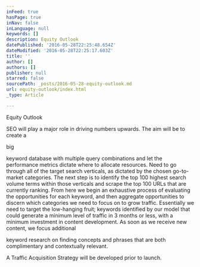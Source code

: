 ```yaml
---
inFeed: true
hasPage: true
inNav: false
inLanguage: null
keywords: []
description: Equity Outlook
datePublished: '2016-05-28T22:25:48.654Z'
dateModified: '2016-05-28T22:25:17.603Z'
title: ''
author: []
authors: []
publisher: null
starred: false
sourcePath: _posts/2016-05-28-equity-outlook.md
url: equity-outlook/index.html
_type: Article

---
```

Equity Outlook

SEO will play a major role in driving numbers upwards. The aim will be to create a

big 

keyword database with multiple query combinations and let the performance metrics dictate where to allocate resources. Need to go through all of the target search verticals, as dictated by the chosen go-to-market categories. The next step is to identify the top 100 highest search volume terms within those verticals and scrape the top 100 URLs that are currently ranking. From here we begin an exhaustive process of evaluating the opportunities for each keyword, and then aggregate opportunities to discern which categories we need to focus on to grow traffic. Essentially we need to target the low-hanging fruit; keywords identified by our model that could generate a minimum level of traffic in 3 months or less, with a minimum investment in content development. As soon as we receive new content, we focus additional

keyword research on finding concepts and phrases that are both complimentary and contextually relevant. 

A Traffic Acquisition Strategy will be developed prior to
launch.